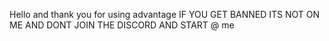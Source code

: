 Hello and thank you for using advantage
IF YOU GET BANNED ITS NOT ON ME AND DONT JOIN THE DISCORD AND START @ me
